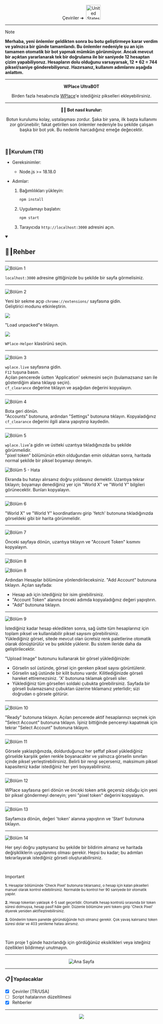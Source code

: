 <p align="center">
  Çeviriler ➜&nbsp;
  <a href="../README.md"><img src="https://flagcdn.com/256x192/us.png" width="48" alt="United States Flag"></a>
</p>

---

> [!NOTE]
> **Merhaba, yeni önlemler geldikten sonra bu botu geliştirmeye karar verdim ve yalnızca bir günde tamamlandı. Bu önlemler nedeniyle şu an için tamamen otomatik bir bot yapmak mümkün görünmüyor. Ancak mevcut bir açıktan yararlanarak tek bir doğrulama ile bir saniyede 12 hesaptan çizim yapabiliyoruz. Hesapların dolu olduğunu varsayarsak, 12 * 62 = <strong>744</strong> piksel/saniye gönderebiliyoruz. Hazırsanız, kullanım adımlarını aşağıda anlattım.**

---

<p align="center"><strong>WPlace UltraBOT</strong></p>

<p align="center">
  Birden fazla hesabınızla <a href="https://wplace.live" target="_blank">WPlace</a>'e istediğiniz pikselleri ekleyebilirsiniz.
</p>

---

<p align="center"><strong>🚀┃ Bot nasıl kurulur:</strong></p>

<p align="center">
  Botun kurulumu kolay, ustalaşması zordur. Şaka bir yana, ilk başta kullanımı zor görünebilir; fakat getirilen son önlemler nedeniyle bu şekilde çalışan başka bir bot yok. Bu nedenle harcadığınız emeğe değecektir.
</p>

<br>

### 🔧┃Kurulum (TR)

- Gereksinimler:
  - Node.js >= 18.18.0

- Adımlar:
  1. Bağımlılıkları yükleyin:
     
     ```bash
     npm install
     ```
  2. Uygulamayı başlatın:
     
     ```bash
     npm start
     ```
  3. Tarayıcıda `http://localhost:3000` adresini açın.

<details open>
  <summary><h2>📖┃Rehber</h2></summary>

---

![Bölüm 1](https://i.imgur.com/yS9093x.png)

`localhost:3000` adresine gittiğinizde bu şekilde bir sayfa görmelisiniz.<br>

---

![Bölüm 2](https://i.imgur.com/taF0I2T.png)

Yeni bir sekme açıp `chrome://extensions/` sayfasına gidin.<br>
Geliştirici modunu etkinleştirin.<br>

![](https://i.imgur.com/oe42A42.png)

"Load unpacked"e tıklayın.<br>

![](https://i.imgur.com/jPyzOr3.png)

`WPlace-Helper` klasörünü seçin.<br>

---

![Bölüm 3](https://i.imgur.com/YVyvw3a.png)

`wplace.live` sayfasına gidin.<br>
`F12` tuşuna basın.<br>
Açılan pencerede üstten 'Application' sekmesini seçin (bulamazsanız sarı ile gösterdiğim alana tıklayıp seçin).<br>
`cf_clearance` değerine tıklayın ve aşağıdan değerini kopyalayın.<br>

---

![Bölüm 4](https://i.imgur.com/sJvyiC6.png)

Bota geri dönün.<br>
"Accounts" butonuna, ardından "Settings" butonuna tıklayın. Kopyaladığınız `cf_clearance` değerini ilgili alana yapıştırıp kaydedin.<br>

---

![Bölüm 5](https://i.imgur.com/vJkPMx8.png)

`wplace.live`'a gidin ve üstteki uzantıya tıkladığınızda bu şekilde görünmelidir.<br>
"pixel token" bölümünün etkin olduğundan emin olduktan sonra, haritada normal şekilde bir piksel boyamayı deneyin.<br>

![Bölüm 5 - Hata](https://i.imgur.com/uZmJDad.png)

Ekranda bu hatayı alırsanız doğru yoldasınız demektir. Uzantıya tekrar tıklayın; boyamayı denediğiniz yer için "World X" ve "World Y" bilgileri görünecektir. Bunları kopyalayın.<br>

---

![Bölüm 6](https://i.imgur.com/LniE1E8.png)

"World X" ve "World Y" koordinatlarını girip 'fetch' butonuna tıkladığınızda görseldeki gibi bir harita görünmelidir.<br>

---

![Bölüm 7](https://i.imgur.com/vJkPMx8.png)

Önceki sayfaya dönün, uzantıya tıklayın ve "Account Token" kısmını kopyalayın.<br>

---

![Bölüm 8](https://i.imgur.com/8sjhH1L.png)

![Bölüm 8](https://i.imgur.com/jf6W8NV.png)

Ardından Hesaplar bölümüne yönlendirileceksiniz. "Add Account" butonuna tıklayın. Açılan sayfada:
- Hesap adı için istediğiniz bir isim girebilirsiniz.
- "Account Token" alanına önceki adımda kopyaladığınız değeri yapıştırın.
- "Add" butonuna tıklayın.<br>

---

![Bölüm 9](https://i.imgur.com/DJUEywj.png)

İstediğiniz kadar hesap ekledikten sonra, sağ üstte tüm hesaplarınız için toplam piksel ve kullanılabilir piksel sayısını görebilirsiniz.<br>
Yüklediğiniz görsel, sitede mevcut olan ücretsiz renk paletlerine otomatik olarak dönüştürülür ve bu şekilde yüklenir. Bu sistem ileride daha da geliştirilecektir.<br>

"Upload Image" butonunu kullanarak bir görsel yüklediğinizde:<br>
- Görselin sol üstünde, görsel için gereken piksel sayısı görüntülenir.<br>
- Görselin sağ üstünde bir kilit butonu vardır. Kilitlediğinizde görseli hareket ettiremezsiniz. 'X' butonuna tıklamak görseli siler.<br>
- Yüklediğiniz tüm görselleri soldaki çubukta görebilirsiniz. Sayfada bir görseli bulamazsanız çubuktan üzerine tıklamanız yeterlidir; sizi doğrudan o görsele götürür.<br>

---

![Bölüm 10](https://i.imgur.com/Dzt1p3o.png)

"Ready" butonuna tıklayın. Açılan pencerede aktif hesaplarınızı seçmek için "Select Account" butonuna tıklayın. İşiniz bittiğinde pencereyi kapatmak için tekrar "Select Account" butonuna tıklayın.<br>

---

![Bölüm 11](https://i.imgur.com/QKJRVL9.png)

Görsele yaklaştığınızda, doldurduğunuz her şeffaf piksel yüklediğiniz görselde karşılık gelen renkle boyanacaktır ve yalnızca görselin sınırları içinde piksel yerleştirebilirsiniz. Belirli bir rengi seçerseniz, maksimum piksel kapasiteniz kadar istediğiniz her yeri boyayabilirsiniz.<br>

---

![Bölüm 12](https://i.imgur.com/vJkPMx8.png)

WPlace sayfasına geri dönün ve önceki token artık geçersiz olduğu için yeni bir piksel göndermeyi deneyin; yeni "pixel token" değerini kopyalayın.<br>

---

![Bölüm 13](https://i.imgur.com/wDp07pH.png)

Sayfamıza dönün, değeri 'token' alanına yapıştırın ve 'Start' butonuna tıklayın.<br>

---

![Bölüm 14](https://i.imgur.com/iQTH5TR.png)

Her şeyi doğru yaptıysanız bu şekilde bir bildirim almanız ve haritada değişikliklerin uygulanmış olması gerekir. Hepsi bu kadar; bu adımları tekrarlayarak istediğiniz görseli oluşturabilirsiniz.<br>

</details>

<br>

> [!IMPORTANT]
> <p><sub><strong>1.</strong> Hesaplar bölümünde 'Check Pixel' butonuna tıklarsanız, o hesap için kalan pikselleri manuel olarak kontrol edebilirsiniz. Normalde bu kontrol her 90 saniyede bir otomatik yapılır.</sub></p>
> <p><sub><strong>2.</strong> Hesap tokenları yaklaşık 4-5 saat geçerlidir. Otomatik hesap kontrolü sırasında bir token süresi dolmuşsa, hesap pasif hâle gelir. Düzenle bölümüne yeni tokenı girip 'Check Pixel' diyerek yeniden aktifleştirebilirsiniz.</sub></p>
> <p><sub><strong>3.</strong> Gönderim tokenı panelde göründüğünde hızlı olmanız gerekir. Çok yavaş kalırsanız token süresi dolar ve 403 yenileme hatası alırsınız.</sub></p>

<br>

Tüm proje 1 günde hazırlandığı için gördüğünüz eksiklikleri veya isteğiniz özellikleri bildirmeyi unutmayın.

---

<p align="center">
  <img src="https://i.imgur.com/msR5dM9.png" alt="Ana Sayfa"/>
</p>

---

### 📋┃Yapılacaklar

- [x] Çeviriler [TR/USA]  
- [ ] Script hatalarının düzeltilmesi  
- [x] Rehberler

---

<p align="center">
  <a href="#"><img src="https://komarev.com/ghpvc/?username=xacter&repo=WPlace-UltraBOT&style=for-the-badge&label=Views:&color=gray"/></a>
</p>

